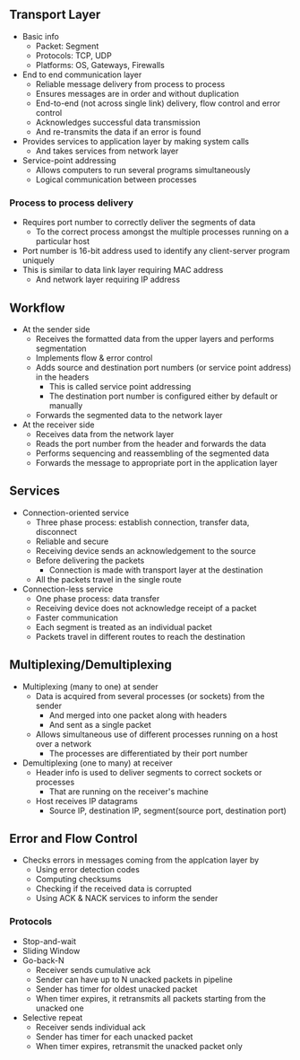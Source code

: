 ## Transport Layer
- Basic info
  - Packet: Segment
  - Protocols: TCP, UDP
  - Platforms: OS, Gateways, Firewalls
- End to end communication layer
  - Reliable message delivery from process to process
  - Ensures messages are in order and without duplication
  - End-to-end (not across single link) delivery, flow control and error control
  - Acknowledges successful data transmission
  - And re-transmits the data if an error is found
- Provides services to application layer by making system calls
  - And takes services from network layer
- Service-point addressing
  - Allows computers to run several programs simultaneously
  - Logical communication between processes

### Process to process delivery
- Requires port number to correctly deliver the segments of data
  - To the correct process amongst the multiple processes running on a particular host
- Port number is 16-bit address used to identify any client-server program uniquely
- This is similar to data link layer requiring MAC address
  - And network layer requiring IP address

## Workflow
- At the sender side
  - Receives the formatted data from the upper layers and performs segmentation
  - Implements flow & error control
  - Adds source and destination port numbers (or service point address) in the headers
    - This is called service point addressing
    - The destination port number is configured either by default or manually
  - Forwards the segmented data to the network layer
- At the receiver side
  - Receives data from the network layer
  - Reads the port number from the header and forwards the data
  - Performs sequencing and reassembling of the segmented data
  - Forwards the message to appropriate port in the application layer

## Services
- Connection-oriented service
  - Three phase process: establish connection, transfer data, disconnect
  - Reliable and secure
  - Receiving device sends an acknowledgement to the source
  - Before delivering the packets
    - Connection is made with transport layer at the destination
  - All the packets travel in the single route
- Connection-less service
  - One phase process: data transfer
  - Receiving device does not acknowledge receipt of a packet
  - Faster communication
  - Each segment is treated as an individual packet
  - Packets travel in different routes to reach the destination

## Multiplexing/Demultiplexing
- Multiplexing (many to one) at sender
  - Data is acquired from several processes (or sockets) from the sender
    - And merged into one packet along with headers
    - And sent as a single packet
  - Allows simultaneous use of different processes running on a host over a network
    - The processes are differentiated by their port number
- Demultiplexing (one to many) at receiver
  - Header info is used to deliver segments to correct sockets or processes
    - That are running on the receiver's machine
  - Host receives IP datagrams
    - Source IP, destination IP, segment(source port, destination port)

## Error and Flow Control
- Checks errors in messages coming from the applcation layer by
  - Using error detection codes
  - Computing checksums
  - Checking if the received data is corrupted
  - Using ACK & NACK services to inform the sender

### Protocols
- Stop-and-wait
- Sliding Window
- Go-back-N
  - Receiver sends cumulative ack
  - Sender can have up to N unacked packets in pipeline
  - Sender has timer for oldest unacked packet
  - When timer expires, it retransmits all packets starting from the unacked one
- Selective repeat
  - Receiver sends individual ack
  - Sender has timer for each unacked packet
  - When timer expires, retransmit the unacked packet only

